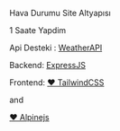 Hava Durumu Site Altyapısı 

1 Saate Yapdim

Api Desteki : [WeatherAPI](https://weatherapi.com)

Backend: [ExpressJS](https://expressjs.com)


Frontend: [❤ TailwindCSS](https://tailwindcss.com) 

and

[❤ Alpinejs](https://alpinejs.dev)

